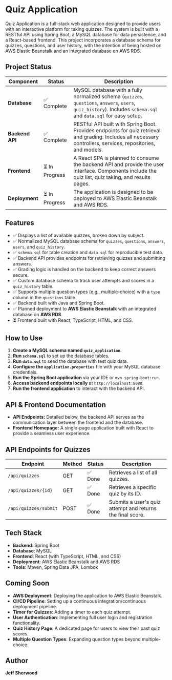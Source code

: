 # Quiz Application

Quiz Application is a full-stack web application designed to provide users with an interactive platform for taking quizzes. The system is built with a RESTful API using Spring Boot, a MySQL database for data persistence, and a React-based frontend. This project incorporates a database schema for quizzes, questions, and user history, with the intention of being hosted on AWS Elastic Beanstalk and an integrated database on AWS RDS.

## Project Status

| Component | Status | Description |
|---|---|---|
| **Database** | ✅ Complete | MySQL database with a fully normalized schema (`quizzes`, `questions`, `answers`, `users`, `quiz_history`). Includes `schema.sql` and `data.sql` for easy setup. |
| **Backend API** | ✅ Complete | RESTful API built with Spring Boot. Provides endpoints for quiz retrieval and grading. Includes all necessary controllers, services, repositories, and models. |
| **Frontend** | ⏳ In Progress | A React SPA is planned to consume the backend API and provide the user interface. Components include the quiz list, quiz taking, and results pages. |
| **Deployment** | ⏳ In Progress | The application is designed to be deployed to AWS Elastic Beanstalk and AWS RDS. |

## Features

- ✅ Displays a list of available quizzes, broken down by subject.
- ✅ Normalized MySQL database schema for `quizzes`, `questions`, `answers`, `users`, and `quiz_history`.
- ✅ `schema.sql` for table creation and `data.sql` for reproducible test data.
- ✅ Backend API provides endpoints for retrieving quizzes and submitting answers.
- ✅ Grading logic is handled on the backend to keep correct answers secure.
- ✅ Custom database schema to track user attempts and scores in a `quiz_history` table.
- ✅ Supports multiple question types (e.g., multiple-choice) with a `type` column in the `questions` table.
- ✅ Backend built with Java and Spring Boot.
- ✅ Planned deployment to **AWS Elastic Beanstalk** with an integrated database on **AWS RDS**.
- ⏳ Frontend built with React, TypeScript, HTML, and CSS.

## How to Use

1.  **Create a MySQL schema named `quiz_application`**.
2.  **Run `schema.sql`** to set up the database tables.
3.  **Run `data.sql`** to seed the database with test quiz data.
4.  **Configure the `application.properties`** file with your MySQL database credentials.
5.  **Run the Spring Boot application** via your IDE or `mvn spring-boot:run`.
6.  **Access backend endpoints locally** at `http://localhost:8080`.
7.  **Run the frontend application** to interact with the backend API.

## API & Frontend Documentation

* **API Endpoints:** Detailed below, the backend API serves as the communication layer between the frontend and the database.
* **Frontend Homepage:** A single-page application built with React to provide a seamless user experience.

## API Endpoints for Quizzes

| Endpoint | Method | Status | Description |
|---|---|---|---|
| `/api/quizzes` | GET | ✅ Done | Retrieves a list of all quizzes. |
| `/api/quizzes/{id}` | GET | ✅ Done | Retrieves a specific quiz by its ID. |
| `/api/quizzes/submit` | POST | ✅ Done | Submits a user's quiz attempt and returns the final score. |

## Tech Stack

-   **Backend**: Spring Boot
-   **Database**: MySQL
-   **Frontend**: React (with TypeScript, HTML, and CSS)
-   **Deployment**: AWS Elastic Beanstalk and AWS RDS
-   **Tools**: Maven, Spring Data JPA, Lombok

## Coming Soon

-   **AWS Deployment**: Deploying the application to AWS Elastic Beanstalk.
-   **CI/CD Pipeline**: Setting up a continuous integration/continuous deployment pipeline.
-   **Timer for Quizzes**: Adding a timer to each quiz attempt.
-   **User Authentication**: Implementing full user login and registration functionality.
-   **Quiz History Page**: A dedicated page for users to view their past quiz scores.
-   **Multiple Question Types**: Expanding question types beyond multiple-choice.

## Author

**Jeff Sherwood**